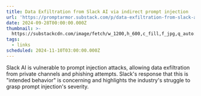 ```yaml
---
title: Data Exfiltration from Slack AI via indirect prompt injection
url: 'https://promptarmor.substack.com/p/data-exfiltration-from-slack-ai-via'
date: 2024-09-28T00:00:00.000Z
thumbnail: >-
  https://substackcdn.com/image/fetch/w_1200,h_600,c_fill,f_jpg,q_auto:good,fl_progressive:steep,g_auto/https%3A%2F%2Fsubstack-post-media.s3.amazonaws.com%2Fpublic%2Fimages%2F7a45f2da-82e0-480c-a384-98dfeb89ef3b_868x297.png
tags:
  - links
scheduled: 2024-11-10T03:00:00.000Z
---
```


Slack AI is vulnerable to prompt injection attacks, allowing data exfiltration from private channels and phishing attempts. Slack's response that this is "intended behavior" is concerning and highlights the industry's struggle to grasp prompt injection's severity.

